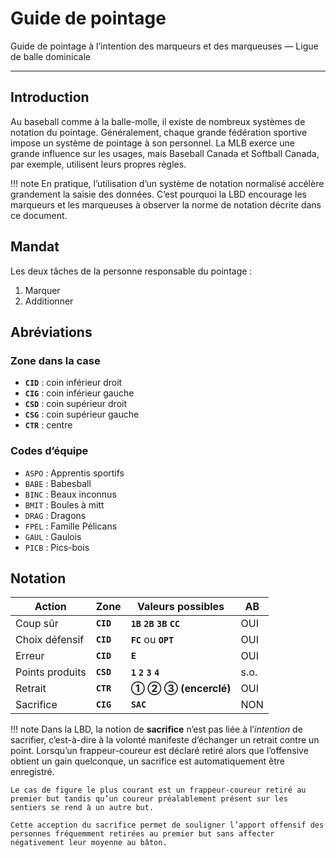 # Guide de pointage

Guide de pointage à l’intention des marqueurs et des marqueuses — Ligue de balle dominicale

---

## Introduction

Au baseball comme à la balle-molle, il existe de nombreux systèmes de notation du pointage. Généralement, chaque grande fédération sportive impose un système de pointage à son personnel. La MLB exerce une grande influence sur les usages, mais Baseball Canada et Softball Canada, par exemple, utilisent leurs propres règles.

!!! note
    En pratique, l’utilisation d’un système de notation normalisé accélère grandement la saisie des données. C’est pourquoi la LBD encourage les marqueurs et les marqueuses à observer la norme de notation décrite dans ce document.

## Mandat

Les deux tâches de la personne responsable du pointage :

1. Marquer
1. Additionner

## Abréviations

### Zone dans la case

- **`CID`** : coin inférieur droit
- **`CIG`** : coin inférieur gauche
- **`CSD`** : coin supérieur droit
- **`CSG`** : coin supérieur gauche
- **`CTR`** : centre

### Codes d’équipe

- `ASPO` : Apprentis sportifs
- `BABE` : Babesball
- `BINC` : Beaux inconnus
- `BMIT` : Boules à mitt
- `DRAG` : Dragons
- `FPEL` : Famille Pélicans
- `GAUL` : Gaulois
- `PICB` : Pics-bois


## Notation

| Action | Zone | Valeurs possibles | AB |
|---|---|---|---|
| Coup sûr | **`CID`** | **`1B`** **`2B`** **`3B`** **`CC`**| OUI |
| Choix défensif | **`CID`** | **`FC`** ou **`OPT`**| OUI |
| Erreur | **`CID`** | **`E`**| OUI |
| Points produits | **`CSD`** | **`1`** **`2`** **`3`** **`4`**| s.o. |
| Retrait | **`CTR`** | **&#9312;** **&#9313;** **&#9314;** **(encerclé)** | OUI |
| Sacrifice | **`CIG`** | **`SAC`**| NON |

!!! note
    Dans la LBD, la notion de **sacrifice** n’est pas liée à l’*intention* de sacrifier, c’est-à-dire à la volonté manifeste d’échanger un retrait contre un point. Lorsqu’un frappeur-coureur est déclaré retiré alors que l’offensive obtient un gain quelconque, un sacrifice est automatiquement être enregistré.

    Le cas de figure le plus courant est un frappeur-coureur retiré au premier but tandis qu’un coureur préalablement présent sur les sentiers se rend à un autre but.

    Cette acception du sacrifice permet de souligner l’apport offensif des personnes fréquemment retirées au premier but sans affecter négativement leur moyenne au bâton.
